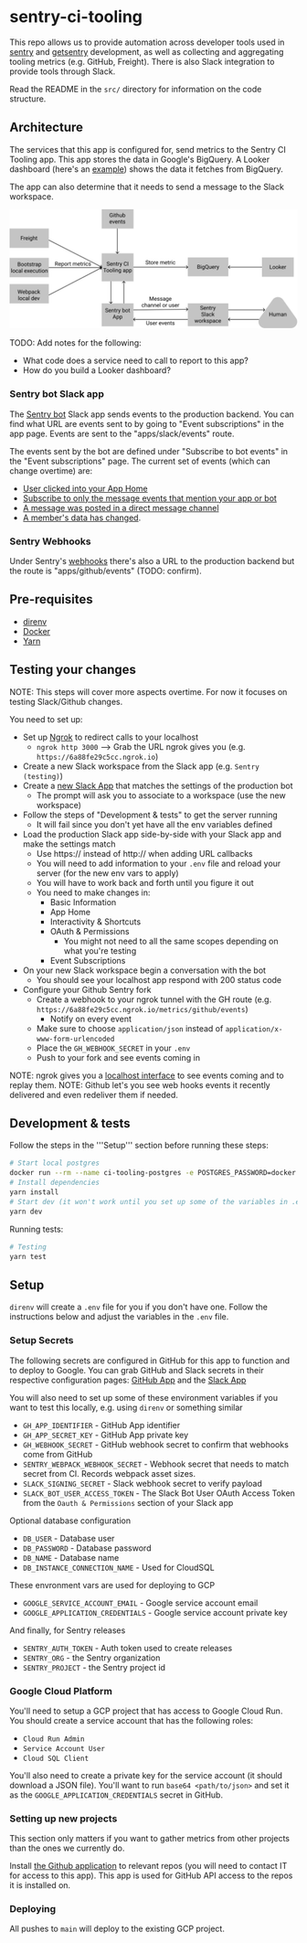 # sentry-ci-tooling

This repo allows us to provide automation across developer tools used in [sentry](https://github.com/getsentry/sentry) and [getsentry](https://github.com/getsentry/sentry) development, as well as collecting and aggregating tooling metrics (e.g. GitHub, Freight).
There is also Slack integration to provide tools through Slack.

Read the README in the `src/` directory for information on the code structure.

## Architecture

The services that this app is configured for, send metrics to the Sentry CI Tooling app. This app stores the data in Google's BigQuery.
A Looker dashboard (here's an [example]) shows the data it fetches from BigQuery.

The app can also determine that it needs to send a message to the Slack workspace.

[example]: https://sentryio.cloud.looker.com/dashboards/226

![Diagram representing the production](docs/production.svg 'Production diagram')

TODO: Add notes for the following:

- What code does a service need to call to report to this app?
- How do you build a Looker dashboard?

### Sentry bot Slack app

The [Sentry bot](https://api.slack.com/apps/ASUD2NK2S) Slack app sends events to the production backend. You can find what URL are events sent to by going to "Event subscriptions" in the app page. Events are sent to the "apps/slack/events" route.

The events sent by the bot are defined under "Subscribe to bot events" in the "Event subscriptions" page. The current set of events (which can change overtime) are:

- [User clicked into your App Home](https://api.slack.com/events/app_home_opened)
- [Subscribe to only the message events that mention your app or bot](https://api.slack.com/events/app_mention)
- [A message was posted in a direct message channel](https://api.slack.com/events/message.im)
- [A member's data has changed](https://api.slack.com/events/user_change).

### Sentry Webhooks

Under Sentry's [webhooks](https://github.com/armenzg/sentry/settings/hooks) there's also a URL to the production backend but the route is "apps/github/events" (TODO: confirm).

## Pre-requisites

- [direnv](https://direnv.net/)
- [Docker](https://www.docker.com/)
- [Yarn](https://yarnpkg.com)

## Testing your changes

NOTE: This steps will cover more aspects overtime. For now it focuses on testing Slack/Github changes.

You need to set up:

- Set up [Ngrok](https://ngrok.io/) to redirect calls to your localhost
  - `ngrok http 3000` --> Grab the URL ngrok gives you (e.g. `https://6a88fe29c5cc.ngrok.io`)
- Create a new Slack workspace from the Slack app (e.g. `Sentry (testing)`)
- Create a [new Slack App](https://api.slack.com/apps?new_app=1) that matches the settings of the production bot
  - The prompt will ask you to associate to a workspace (use the new workspace)
- Follow the steps of "Development & tests" to get the server running
  - It will fail since you don't yet have all the env variables defined
- Load the production Slack app side-by-side with your Slack app and make the settings match
  - Use https:// instead of http:// when adding URL callbacks
  - You will need to add information to your `.env` file and reload your server (for the new env vars to apply)
  - You will have to work back and forth until you figure it out
  - You need to make changes in:
    - Basic Information
    - App Home
    - Interactivity & Shortcuts
    - OAuth & Permissions
      - You might not need to all the same scopes depending on what you're testing
    - Event Subscriptions
- On your new Slack workspace begin a conversation with the bot
  - You should see your localhost app respond with 200 status code
- Configure your Github Sentry fork
  - Create a webhook to your ngrok tunnel with the GH route (e.g. `https://6a88fe29c5cc.ngrok.io/metrics/github/events`)
    - Notify on every event
  - Make sure to choose `application/json` instead of `application/x-www-form-urlencoded`
  - Place the `GH_WEBHOOK_SECRET` in your `.env`
  - Push to your fork and see events coming in

NOTE: ngrok gives you a [localhost interface](http://127.0.0.1:4040/inspect/http) to see events coming and to replay them.
NOTE: Github let's you see web hooks events it recently delivered and even redeliver them if needed.

## Development & tests

Follow the steps in the '''Setup''' section before running these steps:

```sh
# Start local postgres
docker run --rm --name ci-tooling-postgres -e POSTGRES_PASSWORD=docker -d -p 127.0.0.1:5434:5432 postgres:12
# Install dependencies
yarn install
# Start dev (it won't work until you set up some of the variables in .env file)
yarn dev
```

Running tests:

```sh
# Testing
yarn test
```

## Setup

`direnv` will create a `.env` file for you if you don't have one. Follow the instructions below and adjust the variables in the `.env` file.

### Setup Secrets

The following secrets are configured in GitHub for this app to function and to deploy to Google.
You can grab GitHub and Slack secrets in their respective configuration pages: [GitHub App](https://github.com/organizations/getsentry/settings/apps/sentry-internal-tools) and the [Slack App](https://api.slack.com/apps/ASUD2NK2S/general?)

You will also need to set up some of these environment variables if you want to test this locally, e.g. using `direnv` or something similar

- `GH_APP_IDENTIFIER` - GitHub App identifier
- `GH_APP_SECRET_KEY` - GitHub App private key
- `GH_WEBHOOK_SECRET` - GitHub webhook secret to confirm that webhooks come from GitHub
- `SENTRY_WEBPACK_WEBHOOK_SECRET` - Webhook secret that needs to match secret from CI. Records webpack asset sizes.
- `SLACK_SIGNING_SECRET` - Slack webhook secret to verify payload
- `SLACK_BOT_USER_ACCESS_TOKEN` - The Slack Bot User OAuth Access Token from the `Oauth & Permissions` section of your Slack app

Optional database configuration

- `DB_USER` - Database user
- `DB_PASSWORD` - Database password
- `DB_NAME` - Database name
- `DB_INSTANCE_CONNECTION_NAME` - Used for CloudSQL

These envronment vars are used for deploying to GCP

- `GOOGLE_SERVICE_ACCOUNT_EMAIL` - Google service account email
- `GOOGLE_APPLICATION_CREDENTIALS` - Google service account private key

And finally, for Sentry releases

- `SENTRY_AUTH_TOKEN` - Auth token used to create releases
- `SENTRY_ORG` - the Sentry organization
- `SENTRY_PROJECT` - the Sentry project id

### Google Cloud Platform

You'll need to setup a GCP project that has access to Google Cloud Run. You should create a service account that has the following roles:

- `Cloud Run Admin`
- `Service Account User`
- `Cloud SQL Client`

You'll also need to create a private key for the service account (it should download a JSON file). You'll want to run `base64 <path/to/json>` and set it as the `GOOGLE_APPLICATION_CREDENTIALS` secret in GitHub.

### Setting up new projects

This section only matters if you want to gather metrics from other projects than the ones we currently do.

Install [the Github application](https://github.com/organizations/getsentry/settings/apps/sentry-internal-tools/installations) to relevant repos (you will need to contact IT for access to this app). This app is used for GitHub API access to the repos it is installed on.

### Deploying

All pushes to `main` will deploy to the existing GCP project.
